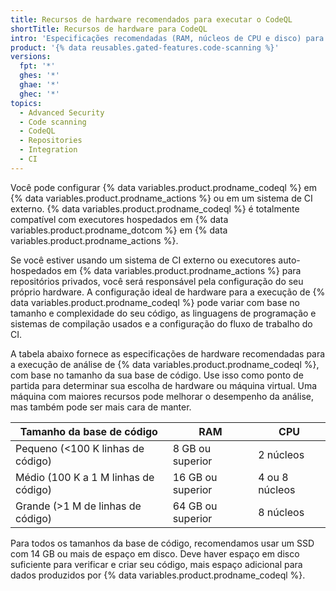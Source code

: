 ```yaml
---
title: Recursos de hardware recomendados para executar o CodeQL
shortTitle: Recursos de hardware para CodeQL
intro: 'Especificações recomendadas (RAM, núcleos de CPU e disco) para executar análises de {% data variables.product.prodname_codeql %} em máquinas auto-hospedadas, com base no tamanho de sua base de código.'
product: '{% data reusables.gated-features.code-scanning %}'
versions:
  fpt: '*'
  ghes: '*'
  ghae: '*'
  ghec: '*'
topics:
  - Advanced Security
  - Code scanning
  - CodeQL
  - Repositories
  - Integration
  - CI
---
```


Você pode configurar {% data variables.product.prodname_codeql %} em {% data variables.product.prodname_actions %} ou em um sistema de CI externo. {% data variables.product.prodname_codeql %} é totalmente compatível com executores hospedados em {% data variables.product.prodname_dotcom %} em {% data variables.product.prodname_actions %}.

Se você estiver usando um sistema de CI externo ou executores auto-hospedados em {% data variables.product.prodname_actions %} para repositórios privados, você será responsável pela configuração do seu próprio hardware. A configuração ideal de hardware para a execução de {% data variables.product.prodname_codeql %} pode variar com base no tamanho e complexidade do seu código, as linguagens de programação e sistemas de compilação usados e a configuração do fluxo de trabalho do CI.

A tabela abaixo fornece as especificações de hardware recomendadas para a execução de análise de {% data variables.product.prodname_codeql %}, com base no tamanho da sua base de código. Use isso como ponto de partida para determinar sua escolha de hardware ou máquina virtual. Uma máquina com maiores recursos pode melhorar o desempenho da análise, mas também pode ser mais cara de manter.

| Tamanho da base de código            | RAM               | CPU            |
| ------------------------------------ | ----------------- | -------------- |
| Pequeno (<100 K linhas de código)    | 8 GB ou superior  | 2 núcleos      |
| Médio (100 K a 1 M linhas de código) | 16 GB ou superior | 4 ou 8 núcleos |
| Grande (>1 M de linhas de código)    | 64 GB ou superior | 8 núcleos      |

Para todos os tamanhos da base de código, recomendamos usar um SSD com 14 GB ou mais de espaço em disco. Deve haver espaço em disco suficiente para verificar e criar seu código, mais espaço adicional para dados produzidos por {% data variables.product.prodname_codeql %}.
